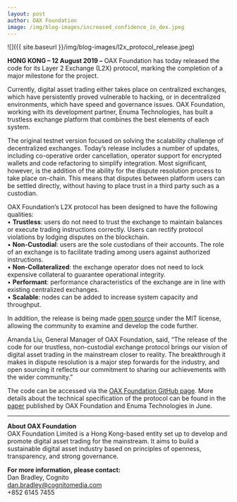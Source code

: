 ```yaml
---
layout: post
author: OAX Foundation
image: /img/blog-images/increased_confidence_in_dex.jpeg
---
```

![]({{ site.baseurl }}/img/blog-images/l2x_protocol_release.jpeg)

**HONG KONG – 12 August 2019 –** OAX Foundation has today released the code for its Layer 2 Exchange (L2X) protocol, marking the completion of a major milestone for the project.

Currently, digital asset trading either takes place on centralized exchanges, which have persistently proved vulnerable to hacking, or in decentralized environments, which have speed and governance issues.  OAX Foundation, working with its development partner, Enuma Technologies, has built a trustless exchange platform that combines the best elements of each system.

The original testnet version focused on solving the scalability challenge of decentralized exchanges. Today’s release includes a number of updates, including co-operative order cancellation, operator support for encrypted wallets and code refactoring to simplify integration.  Most significant, however, is the addition of the ability for the dispute resolution process to take place on-chain.  This means that disputes between platform users can be settled directly, without having to place trust in a third party such as a custodian.

OAX Foundation’s L2X protocol has been designed to have the following qualities:  
•	**Trustless**: users do not need to trust the exchange to maintain balances or execute trading instructions correctly. Users can rectify protocol violations by lodging disputes on the blockchain.    
•	**Non-Custodial**: users are the sole custodians of their accounts. The role of an exchange is to facilitate trading among users against authorized instructions.  
•	**Non-Collateralized**: the exchange operator does not need to lock expensive collateral to guarantee operational integrity.  
•	**Performant**: performance characteristics of the exchange are in line with existing centralized exchanges.  
•	**Scalable**: nodes can be added to increase system capacity and throughput.  

In addition, the release is being made [open source](https://github.com/OAXFoundation/l2x-trustless-exchange) under the MIT license, allowing the community to examine and develop the code further.

Amanda Liu, General Manager of OAX Foundation, said, “The release of the code for our trustless, non-custodial exchange protocol brings our vision of digital asset trading in the mainstream closer to reality.  The breakthrough it makes in dispute resolution is a major step forwards for the industry, and open sourcing it reflects our commitment to sharing our achievements with the wider community.”

The code can be accessed via the [OAX Foundation GitHub page](https://github.com/OAXFoundation/l2x-trustless-exchange).  More details about the technical specification of the protocol can be found in the [paper](https://github.com/OAXFoundation/l2x-trustless-exchange/blob/master/docs/l2x-specification.pdf) published by OAX Foundation and Enuma Technologies in June.

---

**About OAX Foundation**  
OAX Foundation Limited is a Hong Kong-based entity set up to develop and promote digital asset trading for the mainstream. It aims to build a sustainable digital asset industry based on principles of openness, transparency, and strong governance.

**For more information, please contact:**  
Dan Bradley, Cognito  
[dan.bradley@cognitomedia.com](mailto:dan.bradley@cognitomedia.com)  
+852 6145 7455  
